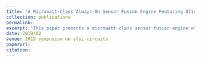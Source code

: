 ```yaml
---
title: "A Microwatt-Class Always-On Sensor Fusion Engine Featuring Ultra-Low-Power AOI Clocked Circuits in 14nm CMOS"
collection: publications
permalink: 
excerpt: 'This paper presents a microwatt-class sensor fusion engine with a '
date: 2019/02
venue: 2019 symposium on vlsi circuits
paperurl: 
citation: 
---
```

